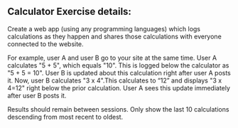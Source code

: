 ## Calculator Exercise details:
Create a web app (using any programming languages) which logs calculations as they happen and shares those calculations with everyone connected to the website.
 
For example, user A and user B go to your site at the same time. User A calculates "5 + 5", which equals "10".
This is logged below the calculator as "5 + 5 = 10". User B is updated about this calculation right after 
user A posts it. Now, user B calculates "3 x 4".This calculates to “12” and displays "3 x 4=12" right below
the prior calculation. User A sees this update immediately after user B posts it.
 
Results should remain between sessions. Only show the last 10 calculations descending from most recent to
oldest.
